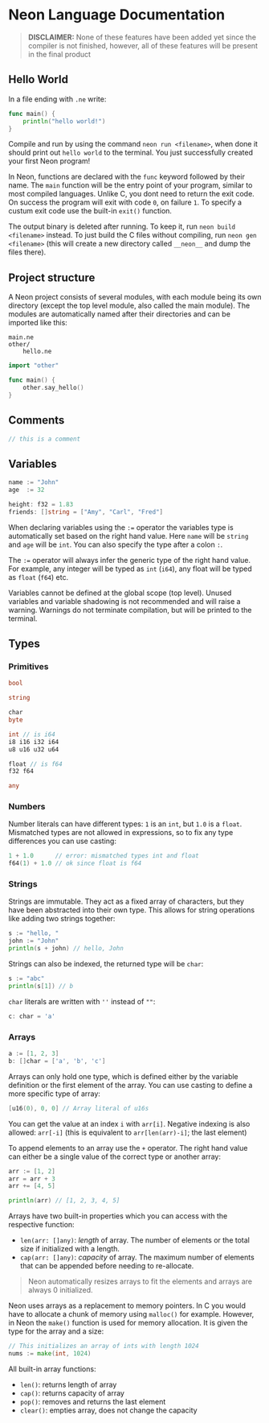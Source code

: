 # Neon Language Documentation

> **DISCLAIMER:** None of these features have been added yet since the compiler is not finished, however, all of these features will be present in the final product

## Hello World

In a file ending with `.ne` write:

```go
func main() {
    println("hello world!")
}
```

Compile and run by using the command `neon run <filename>`, when done it should print out `hello world` to the terminal. You just successfully created your first Neon program!

In Neon, functions are declared with the `func` keyword followed by their name. The `main` function will be the entry point of your program, similar to most compiled languages. Unlike C, you dont need to return the exit code. On success the program will exit with code `0`, on failure `1`. To specify a custum exit code use the built-in `exit()` function.

The output binary is deleted after running. To keep it, run `neon build <filename>` instead. To just build the C files without compiling, run `neon gen <filename>` (this will create a new directory called `__neon__` and dump the files there).

## Project structure

A Neon project consists of several modules, with each module being its own directory (except the top level module, also called the main module). The modules are automatically named after their directories and can be imported like this:

```
main.ne
other/
    hello.ne
```

```go
import "other"

func main() {
    other.say_hello()
}
```

## Comments

```go
// this is a comment
```

## Variables

```go
name := "John"
age  := 32

height: f32 = 1.83
friends: []string = ["Amy", "Carl", "Fred"]
```

When declaring variables using the `:=` operator the variables type is automatically set based on the right hand value. Here `name` will be `string` and `age` will be `int`. You can also specify the type after a colon `:`.

The `:=` operator will always infer the generic type of the right hand value. For example, any integer will be typed as `int` (`i64`), any float will be typed as `float` (`f64`) etc.

Variables cannot be defined at the global scope (top level). Unused variables and variable shadowing is not recommended and will raise a warning. Warnings do not terminate compilation, but will be printed to the terminal.

## Types

### Primitives

```go
bool

string

char
byte

int // is i64
i8 i16 i32 i64
u8 u16 u32 u64

float // is f64
f32 f64

any
```

### Numbers

Number literals can have different types: `1` is an `int`, but `1.0` is a `float`. Mismatched types are not allowed in expressions, so to fix any type differences you can use casting:

```go
1 + 1.0      // error: mismatched types int and float
f64(1) + 1.0 // ok since float is f64
```

### Strings

Strings are immutable. They act as a fixed array of characters, but they have been abstracted into their own type. This allows for string operations like adding two strings together:

```go
s := "hello, "
john := "John"
println(s + john) // hello, John
```

Strings can also be indexed, the returned type will be `char`:

```go
s := "abc"
println(s[1]) // b
```

`char` literals are written with `''` instead of `""`:

```go
c: char = 'a'
```

### Arrays

```go
a := [1, 2, 3]
b: []char = ['a', 'b', 'c']
```

Arrays can only hold one type, which is defined either by the variable definition or the first element of the array. You can use casting to define a more specific type of array:

```go
[u16(0), 0, 0] // Array literal of u16s
```

You can get the value at an index `i` with `arr[i]`. Negative indexing is also allowed: `arr[-i]` (this is equivalent to `arr[len(arr)-i]`; the last element)

To append elements to an array use the `+` operator. The right hand value can either be a single value of the correct type or another array:

```go
arr := [1, 2]
arr = arr + 3
arr += [4, 5]

println(arr) // [1, 2, 3, 4, 5]
```

Arrays have two built-in properties which you can access with the respective function:

- `len(arr: []any)`: *length* of array. The number of elements or the total size if initialized with a length.
- `cap(arr: []any)`: *capacity* of array. The maximum number of elements that can be appended before needing to re-allocate.

> Neon automatically resizes arrays to fit the elements and arrays are always 0 initialized.

Neon uses arrays as a replacement to memory pointers. In C you would have to allocate a chunk of memory using `malloc()` for example. However, in Neon the `make()` function is used for memory allocation. It is given the type for the array and a size:

```go
// This initializes an array of ints with length 1024
nums := make(int, 1024)
```

All built-in array functions:

- `len()`: returns length of array
- `cap()`: returns capacity of array
- `pop()`: removes and returns the last element
- `clear()`: empties array, does not change the capacity

